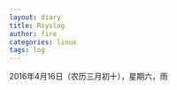 ```yaml
---
layout: diary
title: Rsyslog
author: fire
categories: linux
tags: log
---
```


2016年4月16日（农历三月初十），星期六，雨